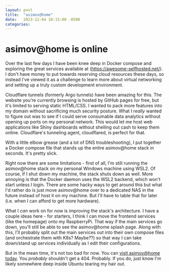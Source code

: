 ```yaml
---
layout: post
title:  "asimov@home"
date:   2023-12-04 10:15:00 -0500
categories:
---
```


# asimov@home is online

Over the last few days I have been knee deep in Docker compose and exploring the great services available at (https://awesome-selfhosted.net/). I don't have money to put towards reserving cloud resources these days, so instead I've viewed it as a challenge to learn more about virtual networking and setting up a truly custom development environment.

Cloudflare tunnels (formerly Argo tunnels) have been amazing for this. The website you're currently browsing is hosted by GitHub pages for free, but it's limited to serving static HTML/CSS. I wanted to pack more features into my domain without sacrificing much security posture. What I *really* wanted to figure out was to see if I could serve consumable data analytics without opening up ports on my personal network. This would let me host web applications like Shiny dashboards without shelling out cash to keep them online. Cloudflare's tunneling agent, cloudflared, is perfect for that.

With a little elbow grease (and a lot of DNS troubleshooting), I put together a Docker compose file that stands up the entire asimov@home stack in seconds. It's pretty slick.

Right now there are some limitations - first of all, I'm still running the asimov@home stack on my personal Windows machine using WSL2. Of course, if I shut down my machine, the stack shuts down as well. More annoying is that the Docker daemon uses the WSL2 backend, which won't start unless I login. There are some hacky ways to get around this but what I'd rather do is just move asimov@home over to a dedicated NAS in the future instead of host it on my machine. But I'll have to table that for later (i.e. when I can afford to get more hardware).

What I *can* work on for now is improving the stack's architecture. I have a couple ideas here - for starters, I think I can move the frontend services (like the homepage) onto my RaspberryPi. That way if the main services go down, you'll still be able to see the asimov@home splash page. Along with this, I'll probably split out the main services out into their own compose files (and orchestrate them with K8s? Maybe??) so that way I can take down/stand up services individually as I edit their configurations.

But in the mean time, it's not too bad for now. You can [visit asimov@home today](https://asimov.calcifer.cloud). You *probably* shouldn't get a 404. Probably. If you do, just know I'm likely somewhere deep inside Ubuntu tearing my hair out.


